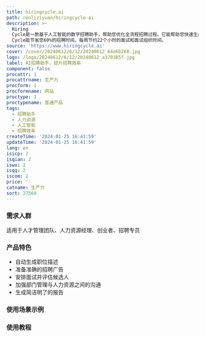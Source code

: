 ```yaml
---
title: hiringcycle.ai
path: renliziyuan/hiringcycle-ai
description: >-
  Hiring
  Cycle是一款基于人工智能的数字招聘助手，帮助您优化全流程招聘过程。它能帮助您快速生成职位描述和准备准确的招聘广告，安排面试并评估候选人，加强部门管理与人力资源之间的沟通，生成简洁明了的报告。Hiring
  Cycle能节省您60%的招聘时间，每周节约22个小时的面试和面试组织时间。
source: 'https://www.hiringcycle.ai'
cover: /cover/20240612/6/12/20240612_64e6b208.jpg
logo: /logo/20240612/6/12/20240612_a370385f.jpg
label: AI招聘助手，提升招聘效率
component: false
procattr: 1
procattrname: 生产力
procform: 1
procformname: 网站
proctype: 1
proctypename: 普通产品
tags:
  - 招聘助手
  - 人力资源
  - 人工智能
  - 招聘效率
createTime: '2024-01-25 16:41:59'
updateTime: '2024-01-25 16:41:59'
lang: en
isicp: 2
isqian: 2
iswx: 2
isqq: 2
iscom: 2
price: ''
catname: 生产力
sort: 27569
---
```




### 需求人群
适用于人才管理团队、人力资源经理、创业者、招聘专员

### 产品特色
- 自动生成职位描述
- 准备准确的招聘广告
- 安排面试并评估候选人
- 加强部门管理与人力资源之间的沟通
- 生成简洁明了的报告

### 使用场景示例


### 使用教程


  
